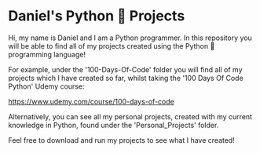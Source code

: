 # Daniel's Python 🐍 Projects
Hi, my name is Daniel and I am a Python programmer. In this repository you will be able to find all of my projects created using the Python 🐍 programming language!

For example, under the '100-Days-Of-Code' folder you will find all of my projects which I have created so far, whilst taking the '100 Days Of Code Python' Udemy course:

https://www.udemy.com/course/100-days-of-code

Alternatively, you can see all my personal projects, created with my current knowledge in Python, found under the 'Personal_Projects' folder.

Feel free to download and run my projects to see what I have created!
